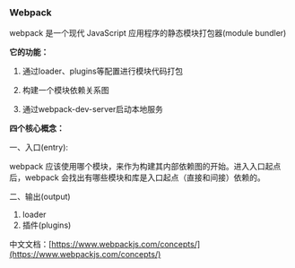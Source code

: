 ### Webpack

webpack 是一个现代 JavaScript 应用程序的静态模块打包器\(module bundler\)

**它的功能：**

1. 通过loader、plugins等配置进行模块代码打包

2. 构建一个模块依赖关系图

3. 通过webpack-dev-server启动本地服务

**四个核心概念：**

一、入口\(entry\):

webpack 应该使用哪个模块，来作为构建其内部依赖图的开始。进入入口起点后，webpack 会找出有哪些模块和库是入口起点（直接和间接）依赖的。

二、输出\(output\)



1. loader
2. 插件\(plugins\)

中文文档：[https://www.webpackjs.com/concepts/](https://www.webpackjs.com/concepts/)

